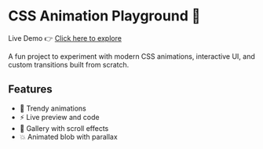 # CSS Animation Playground 🎨

Live Demo 👉 [Click here to explore](https://karan-singhrathore.github.io/Css_PlayGround/index.html)

A fun project to experiment with modern CSS animations, interactive UI, and custom transitions built from scratch.

## Features
- 🌈 Trendy animations
- ⚡ Live preview and code
- 🎯 Gallery with scroll effects
- 💥 Animated blob with parallax

